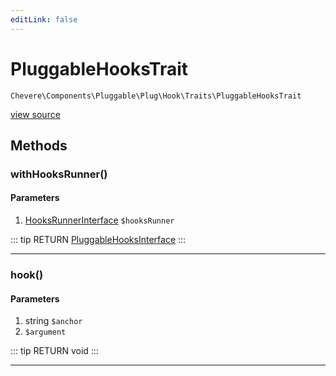 ```yaml
---
editLink: false
---
```


# PluggableHooksTrait

`Chevere\Components\Pluggable\Plug\Hook\Traits\PluggableHooksTrait`

[view source](https://github.com/chevere/chevere/blob/master/Pluggable/Plug/Hook/Traits/PluggableHooksTrait.php)

## Methods

### withHooksRunner()

#### Parameters

1. [HooksRunnerInterface](../../../../../Interfaces/Pluggable/Plug/Hook/HooksRunnerInterface.md) `$hooksRunner`

::: tip RETURN
[PluggableHooksInterface](../../../../../Interfaces/Pluggable/Plug/Hook/PluggableHooksInterface.md)
:::

---

### hook()

#### Parameters

1. string `$anchor`
2.  `$argument`

::: tip RETURN
void
:::

---
